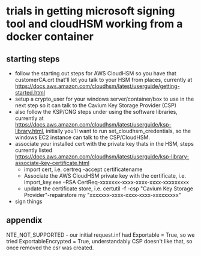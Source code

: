 # trials in getting microsoft signing tool and cloudHSM working from a docker container

## starting steps

- follow the starting out steps for AWS CloudHSM so you have that customerCA.crt that'll let you talk to your HSM from places, currently at <https://docs.aws.amazon.com/cloudhsm/latest/userguide/getting-started.html>
- setup a crypto_user for your windows server/container/box to use in the next step so it can talk to the Cavium Key Storage Provider (CSP)
- also follow the KSP/CNG steps under using the software libraries, currently at <https://docs.aws.amazon.com/cloudhsm/latest/userguide/ksp-library.html>, initially you'll want to run set_cloudhsm_credentials, so the windows EC2 instance can talk to the CSP/CloudHSM.
- associate your installed cert with the private key thats in the HSM, steps currently listed <https://docs.aws.amazon.com/cloudhsm/latest/userguide/ksp-library-associate-key-certificate.html>
  - import cert, i.e. certreq -accept certificatename
  - Associate the AWS CloudHSM private key with the certificate, i.e. import_key.exe –RSA CertReq-xxxxxxx-xxxx-xxxx-xxxx-xxxxxxxxx
  - update the certificate store, i.e. certutil -f -csp "Cavium Key Storage Provider"-repairstore my "xxxxxxx-xxxx-xxxx-xxxx-xxxxxxxxx"
- sign things
 
## appendix

NTE_NOT_SUPPORTED - our initial request.inf had Exportable = True, so we tried ExportableEncrypted = True, understandably CSP doesn't like that, so once removed the csr was created.
